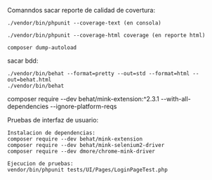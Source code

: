 Comanndos
sacar reporte de calidad de covertura:
```
./vendor/bin/phpunit --coverage-text (en consola)

./vendor/bin/phpunit --coverage-html coverage (en reporte html)

composer dump-autoload
```

sacar bdd:
```
./vendor/bin/behat --format=pretty --out=std --format=html --out=behat.html
./vendor/bin/behat
```


composer require --dev behat/mink-extension:^2.3.1 --with-all-dependencies --ignore-platform-reqs


Pruebas de interfaz de usuario:
```
Instalacion de dependencias:
composer require --dev behat/mink-extension
composer require --dev behat/mink-selenium2-driver
composer require --dev dmore/chrome-mink-driver

Ejecucion de pruebas:
vendor/bin/phpunit tests/UI/Pages/LoginPageTest.php
```
